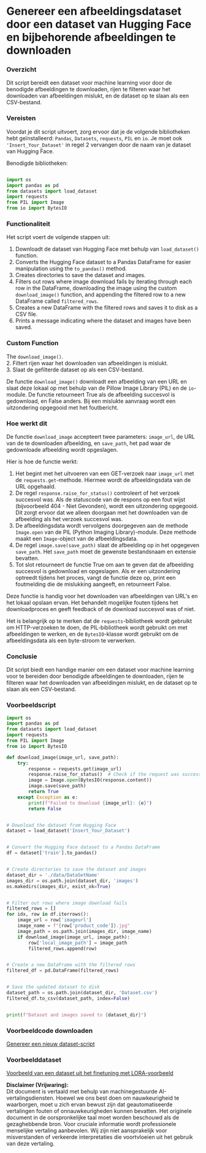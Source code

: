 # Genereer een afbeeldingsdataset door een dataset van Hugging Face en bijbehorende afbeeldingen te downloaden

### Overzicht

Dit script bereidt een dataset voor machine learning voor door de benodigde afbeeldingen te downloaden, rijen te filteren waar het downloaden van afbeeldingen mislukt, en de dataset op te slaan als een CSV-bestand.

### Vereisten

Voordat je dit script uitvoert, zorg ervoor dat je de volgende bibliotheken hebt geïnstalleerd: `Pandas`, `Datasets`, `requests`, `PIL` en `io`. Je moet ook `'Insert_Your_Dataset'` in regel 2 vervangen door de naam van je dataset van Hugging Face.

Benodigde bibliotheken:

```python

import os
import pandas as pd
from datasets import load_dataset
import requests
from PIL import Image
from io import BytesIO
```

### Functionaliteit

Het script voert de volgende stappen uit:

1. Downloadt de dataset van Hugging Face met behulp van `load_dataset()` function.
2. Converts the Hugging Face dataset to a Pandas DataFrame for easier manipulation using the `to_pandas()` method.
3. Creates directories to save the dataset and images.
4. Filters out rows where image download fails by iterating through each row in the DataFrame, downloading the image using the custom `download_image()` function, and appending the filtered row to a new DataFrame called `filtered_rows`.
5. Creates a new DataFrame with the filtered rows and saves it to disk as a CSV file.
6. Prints a message indicating where the dataset and images have been saved.

### Custom Function

The `download_image()`.  
2. Filtert rijen waar het downloaden van afbeeldingen is mislukt.  
3. Slaat de gefilterde dataset op als een CSV-bestand.

De functie `download_image()` downloadt een afbeelding van een URL en slaat deze lokaal op met behulp van de Pillow Image Library (PIL) en de `io`-module. De functie retourneert True als de afbeelding succesvol is gedownload, en False anders. Bij een mislukte aanvraag wordt een uitzondering opgegooid met het foutbericht.

### Hoe werkt dit

De functie `download_image` accepteert twee parameters: `image_url`, de URL van de te downloaden afbeelding, en `save_path`, het pad waar de gedownloade afbeelding wordt opgeslagen.

Hier is hoe de functie werkt:

1. Het begint met het uitvoeren van een GET-verzoek naar `image_url` met de `requests.get`-methode. Hiermee wordt de afbeeldingsdata van de URL opgehaald.  
2. De regel `response.raise_for_status()` controleert of het verzoek succesvol was. Als de statuscode van de respons op een fout wijst (bijvoorbeeld 404 - Niet Gevonden), wordt een uitzondering opgegooid. Dit zorgt ervoor dat we alleen doorgaan met het downloaden van de afbeelding als het verzoek succesvol was.  
3. De afbeeldingsdata wordt vervolgens doorgegeven aan de methode `Image.open` van de PIL (Python Imaging Library)-module. Deze methode maakt een `Image`-object van de afbeeldingsdata.  
4. De regel `image.save(save_path)` slaat de afbeelding op in het opgegeven `save_path`. Het `save_path` moet de gewenste bestandsnaam en extensie bevatten.  
5. Tot slot retourneert de functie True om aan te geven dat de afbeelding succesvol is gedownload en opgeslagen. Als er een uitzondering optreedt tijdens het proces, vangt de functie deze op, print een foutmelding die de mislukking aangeeft, en retourneert False.

Deze functie is handig voor het downloaden van afbeeldingen van URL's en het lokaal opslaan ervan. Het behandelt mogelijke fouten tijdens het downloadproces en geeft feedback of de download succesvol was of niet.

Het is belangrijk op te merken dat de `requests`-bibliotheek wordt gebruikt om HTTP-verzoeken te doen, de PIL-bibliotheek wordt gebruikt om met afbeeldingen te werken, en de `BytesIO`-klasse wordt gebruikt om de afbeeldingsdata als een byte-stroom te verwerken.

### Conclusie

Dit script biedt een handige manier om een dataset voor machine learning voor te bereiden door benodigde afbeeldingen te downloaden, rijen te filteren waar het downloaden van afbeeldingen mislukt, en de dataset op te slaan als een CSV-bestand.

### Voorbeeldscript

```python
import os
import pandas as pd
from datasets import load_dataset
import requests
from PIL import Image
from io import BytesIO

def download_image(image_url, save_path):
    try:
        response = requests.get(image_url)
        response.raise_for_status()  # Check if the request was successful
        image = Image.open(BytesIO(response.content))
        image.save(save_path)
        return True
    except Exception as e:
        print(f"Failed to download {image_url}: {e}")
        return False


# Download the dataset from Hugging Face
dataset = load_dataset('Insert_Your_Dataset')


# Convert the Hugging Face dataset to a Pandas DataFrame
df = dataset['train'].to_pandas()


# Create directories to save the dataset and images
dataset_dir = './data/DataSetName'
images_dir = os.path.join(dataset_dir, 'images')
os.makedirs(images_dir, exist_ok=True)


# Filter out rows where image download fails
filtered_rows = []
for idx, row in df.iterrows():
    image_url = row['imageurl']
    image_name = f"{row['product_code']}.jpg"
    image_path = os.path.join(images_dir, image_name)
    if download_image(image_url, image_path):
        row['local_image_path'] = image_path
        filtered_rows.append(row)


# Create a new DataFrame with the filtered rows
filtered_df = pd.DataFrame(filtered_rows)


# Save the updated dataset to disk
dataset_path = os.path.join(dataset_dir, 'Dataset.csv')
filtered_df.to_csv(dataset_path, index=False)


print(f"Dataset and images saved to {dataset_dir}")
```

### Voorbeeldcode downloaden 
[Genereer een nieuw dataset-script](../../../../code/04.Finetuning/generate_dataset.py)

### Voorbeelddataset
[Voorbeeld van een dataset uit het finetuning met LORA-voorbeeld](../../../../code/04.Finetuning/olive-ort-example/dataset/dataset-classification.json)

**Disclaimer (Vrijwaring):**  
Dit document is vertaald met behulp van machinegestuurde AI-vertalingsdiensten. Hoewel we ons best doen om nauwkeurigheid te waarborgen, moet u zich ervan bewust zijn dat geautomatiseerde vertalingen fouten of onnauwkeurigheden kunnen bevatten. Het originele document in de oorspronkelijke taal moet worden beschouwd als de gezaghebbende bron. Voor cruciale informatie wordt professionele menselijke vertaling aanbevolen. Wij zijn niet aansprakelijk voor misverstanden of verkeerde interpretaties die voortvloeien uit het gebruik van deze vertaling.